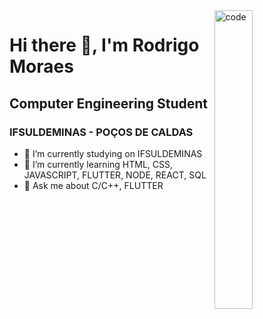 
<img align="right" width="35%" src="https://media1.tenor.com/images/cd37fa49c983ac905df0016fd5b6a2ee/tenor.gif" alt="code" />

# Hi there 👋, I'm Rodrigo Moraes
## Computer Engineering Student
### IFSULDEMINAS - POÇOS DE CALDAS

- 🔭 I’m currently studying on IFSULDEMINAS
- 🌱 I’m currently learning HTML, CSS, JAVASCRIPT, FLUTTER, NODE, REACT, SQL
- 💬 Ask me about C/C++, FLUTTER
